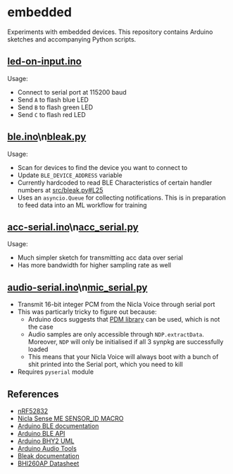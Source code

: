 # embedded
Experiments with embedded devices. This repository contains Arduino sketches and accompanying Python scripts.

## [led-on-input.ino](src/sketches/led-on-input.ino)

Usage:
- Connect to serial port at 115200 baud
- Send `A` to flash blue LED
- Send `B` to flash green LED
- Send `C` to flash red LED

## [ble.ino](src/sketches/ble.ino)\n[bleak.py](src/bleak.py)

Usage:
- Scan for devices to find the device you want to connect to
- Update `BLE_DEVICE_ADDRESS` variable
- Currently hardcoded to read BLE Characteristics of certain handler numbers at [src/bleak.py#L25](https://github.com/edisonchee/embedded/blob/6e45cd603507757906d9de9db6304679158a970b/src/bleak.py#L25)
- Uses an `asyncio.Queue` for collecting notifications. This is in preparation to feed data into an ML workflow for training

## [acc-serial.ino](src/sketches/acc-serial.ino)\n[acc_serial.py](src/acc_serial.py)

Usage:
- Much simpler sketch for transmitting acc data over serial
- Has more bandwidth for higher sampling rate as well

## [audio-serial.ino](src/sketches/audio-serial.ino)\n[mic_serial.py](src/mic_serial.py)

- Transmit 16-bit integer PCM from the Nicla Voice through serial port
- This was particarly tricky to figure out because:
  - Arduino docs suggests that [PDM library](https://docs.arduino.cc/hardware/nicla-voice/#suggested-libraries) can be used, which is not the case
  - Audio samples are only accessible through `NDP.extractData`. Moreover, `NDP` will only be initialised if all 3 synpkg are successfully loaded
  - This means that your Nicla Voice will always boot with a bunch of shit printed into the Serial port, which you need to kill
- Requires `pyserial` module

## References
- [nRF52832](https://infocenter.nordicsemi.com/pdf/nRF52832_PS_v1.4.pdf)
- [Nicla Sense ME SENSOR_ID MACRO](https://docs.arduino.cc/tutorials/nicla-sense-me/cheat-sheet/#sensor-ids)
- [Arduino BLE documentation](https://www.arduino.cc/reference/en/libraries/arduinoble/)
- [Arduino BLE API](https://github.com/arduino-libraries/ArduinoBLE/blob/master/docs/api.md)
- [Arduino BHY2 UML](static/Arduino_BHY2.UML.drawio.svg)
- [Arduino Audio Tools](https://github.com/pschatzmann/arduino-audio-tools)
- [Bleak documentation](https://bleak.readthedocs.io/en/latest/index.html)
- [BHI260AP Datasheet](https://www.bosch-sensortec.com/media/boschsensortec/downloads/datasheets/bst-bhi260ap-ds000.pdf)
